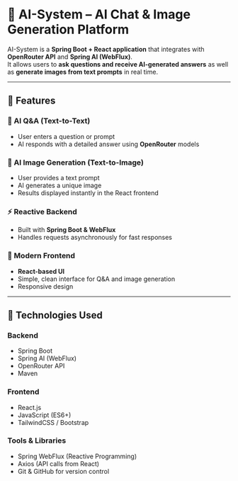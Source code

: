<h1>🤖 AI-System – AI Chat & Image Generation Platform</h1>

AI-System is a **Spring Boot + React application** that integrates with **OpenRouter API** and **Spring AI (WebFlux)**.  
It allows users to **ask questions and receive AI-generated answers** as well as **generate images from text prompts** in real time.  

---

## 🚀 Features  

### 💬 AI Q&A (Text-to-Text)  
- User enters a question or prompt  
- AI responds with a detailed answer using **OpenRouter** models  

### 🎨 AI Image Generation (Text-to-Image)  
- User provides a text prompt  
- AI generates a unique image  
- Results displayed instantly in the React frontend  

### ⚡ Reactive Backend  
- Built with **Spring Boot & WebFlux**  
- Handles requests asynchronously for fast responses  

### 🎨 Modern Frontend  
- **React-based UI**  
- Simple, clean interface for Q&A and image generation  
- Responsive design  

---

## 🔧 Technologies Used  

### **Backend**  
- Spring Boot  
- Spring AI (WebFlux)  
- OpenRouter API  
- Maven  

### **Frontend**  
- React.js  
- JavaScript (ES6+)  
- TailwindCSS / Bootstrap  

### **Tools & Libraries**  
- Spring WebFlux (Reactive Programming)  
- Axios (API calls from React)  
- Git & GitHub for version control  

